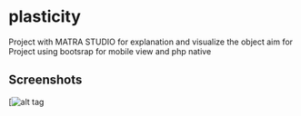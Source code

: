 # plasticity
Project with MATRA STUDIO for explanation and visualize the object aim for
Project using bootsrap  for mobile view and php native

## Screenshots
[![alt tag](https://github.com/habibiealaydrus/plasticity/blob/main/img/preview%20github.png)

